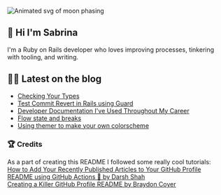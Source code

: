 ![Animated svg of moon phasing](https://raw.githubusercontent.com/skelebrina/skelebrina/release/assets/sky-banner-svg.svg)

## 🌝 Hi I'm Sabrina

I'm a Ruby on Rails developer who loves improving processes, tinkering with tooling, and writing.

## ✍🏼 Latest on the blog

<!-- BLOG-POST-LIST:START -->
- [Checking Your Types](https://thecodewitch.codes/checking-your-types/)
- [Test Commit Revert in Rails using Guard](https://thecodewitch.codes/test-commit-revert-in-rails/)
- [Developer Documentation I've Used Throughout My Career](https://thecodewitch.codes/developer-documentation-ive-used-throughout-my-career/)
- [Flow state and breaks](https://thecodewitch.codes/flow-state-and-breaks/)
- [Using themer to make your own colorscheme](https://thecodewitch.codes/using-themer-to-make-your-own-colorscheme/)
<!-- BLOG-POST-LIST:END -->

### 🏆 Credits

As a part of creating this README I followed some really cool tutorials:  
[How to Add Your Recently Published Articles to Your GitHub Profile README using GitHub Actions 🤖 by Darsh Shah](https://iamdarshshah.hashnode.dev/how-to-add-your-recently-published-articles-to-your-github-profile-readme-using-github-actions)  
[Creating a Killer GitHub Profile README by Braydon Coyer](https://dev.to/dailydotdev/creating-a-killer-github-profile-readme-part-1-33nm?utm_campaign=meetedgar&utm_medium=social&utm_source=meetedgar.com)  
